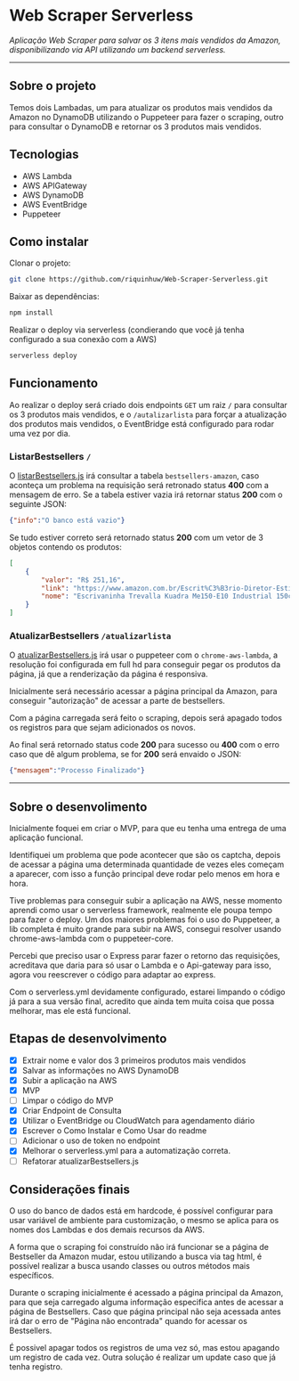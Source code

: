# Web Scraper Serverless

_Aplicação Web Scraper para salvar os 3 itens mais vendidos da Amazon, disponibilizando via API utilizando um backend serverless._

***********
## Sobre o projeto
Temos dois Lambadas, um para atualizar os produtos mais vendidos da Amazon no DynamoDB utilizando o Puppeteer para fazer o scraping, outro para consultar o DynamoDB e retornar os 3 produtos mais vendidos.

## Tecnologias
* AWS Lambda
* AWS APIGateway
* AWS DynamoDB
* AWS EventBridge
* Puppeteer

## Como instalar
Clonar o projeto:
```bash
git clone https://github.com/riquinhuw/Web-Scraper-Serverless.git
```
Baixar as dependências:
```bash
npm install
```
Realizar o deploy via serverless (condierando que você já tenha configurado a sua conexão com a AWS)
```bash
serverless deploy
```
## Funcionamento
Ao realizar o deploy será criado dois endpoints ```GET``` um raiz ```/``` para consultar os 3 produtos mais vendidos, e o ```/autalizarlista``` para forçar a atualização dos produtos mais vendidos, o EventBridge está configurado para rodar uma vez por dia.

### ListarBestsellers ```/```
O [listarBestsellers.js](https://github.com/riquinhuw/Web-Scraper-Serverless/blob/main/listarBestsellers.js) irá consultar a tabela ```bestsellers-amazon```, caso aconteça um problema na requisição será retronado status **400** com a mensagem de erro.
Se a tabela estiver vazia irá retornar status **200** com o seguinte JSON:
```JSON
{"info":"O banco está vazio"}
```
Se tudo estiver correto será retornado status **200** com um vetor de 3 objetos contendo os produtos:
```JSON
[
    {
        "valor": "R$ 251,16",
        "link": "https://www.amazon.com.br/Escrit%C3%B3rio-Diretor-Estilo-Industrial-Kuadra/dp/B089Y3S71L/ref=zg-bs_furniture_3/132-5898074-6520438?pd_rd_w=awWb8&pf_rd_p=c0c0f25f-aaf5-43d0-b46e-c8c2c04a86c2&pf_rd_r=QJM8F9EF0R4DS62V2NDE&pd_rd_r=01aaa5c4-ecbd-494e-ade1-8662effd853a&pd_rd_wg=M9sO8&pd_rd_i=B089Y3S71L&psc=1",
        "nome": "Escrivaninha Trevalla Kuadra Me150-E10 Industrial 150cm Preto Onix"
    }
]
```

### AtualizarBestsellers ```/atualizarlista```
O [atualizarBestsellers.js](https://github.com/riquinhuw/Web-Scraper-Serverless/blob/main/atualizarBestsellers.js) irá usar o puppeteer com o ```chrome-aws-lambda```, a resolução foi configurada em full hd para conseguir pegar os produtos da página, já que a renderização da página é responsiva.

Inicialmente será necessário acessar a página principal da Amazon, para conseguir "autorização" de acessar a parte de bestsellers.

Com a página carregada será feito o scraping, depois será apagado todos os registros para que sejam adicionados os novos.

Ao final será retornado status code **200** para sucesso ou **400** com o erro caso que dê algum problema, se for **200** será envaido o JSON:
```JSON
{"mensagem":"Processo Finalizado"}
```

*****

## Sobre o desenvolimento
Inicialmente foquei em criar o MVP, para que eu tenha uma entrega de uma aplicação funcional.

Identifiquei um problema que pode acontecer que são os captcha, depois de acessar a página uma determinada quantidade de vezes eles começam a aparecer, com isso a função principal deve rodar pelo menos em hora e hora.

Tive problemas para conseguir subir a aplicação na AWS, nesse momento aprendi como usar o serverless framework, realmente ele poupa tempo para fazer o deploy.
Um dos maiores problemas foi o uso do Puppeteer, a lib completa é muito grande para subir na AWS, consegui resolver usando chrome-aws-lambda com o puppeteer-core.

Percebi que preciso usar o Express parar fazer o retorno das requisições, acreditava que daria para só usar o Lambda e o Api-gateway para isso, agora vou reescrever o código para adaptar ao express.

Com o serverless.yml devidamente configurado, estarei limpando o código já para a sua versão final, acredito que ainda tem muita coisa que possa melhorar, mas ele está funcional.

## Etapas de desenvolvimento
* [X] Extrair nome e valor dos 3 primeiros produtos mais vendidos
* [X] Salvar as informações no  AWS DynamoDB
* [X] Subir a aplicação na AWS
* [X] MVP
* [ ] Limpar o código do MVP
* [X] Criar Endpoint de Consulta
* [X] Utilizar o EventBridge ou CloudWatch para agendamento diário
* [X] Escrever o Como Instalar e Como Usar do readme
* [ ] Adicionar o uso de token no endpoint
* [X] Melhorar o serverless.yml para a automatização correta.
* [ ] Refatorar atualizarBestsellers.js

## Considerações finais
O uso do banco de dados está em hardcode, é possível configurar para usar variável de ambiente para customização, o mesmo se aplica para os nomes dos Lambdas e dos demais recursos da AWS.

A forma que o scraping foi construído não irá funcionar se a página de Bestseller da Amazon mudar, estou utilizando a busca via tag html, é possível realizar a busca usando classes ou outros métodos mais específicos.

Durante o scraping inicialmente é acessado a página principal da Amazon, para que seja carregado alguma informação especifica antes de acessar a página de Bestsellers. Caso que página principal não seja acessada antes irá dar o erro de "Página não encontrada" quando for acessar os Bestsellers.

É possivel apagar todos os registros de uma vez só, mas estou apagando um registro de cada vez. Outra solução é realizar um update caso que já tenha registro.
